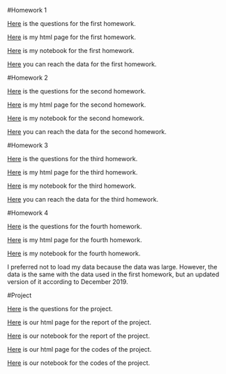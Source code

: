 #Homework 1

[Here](IE582_Fall2019_Homework1.pdf) is the questions for the first homework.

[Here](MertCetinkaya_2018702012_HW1.html) is my html page for the first homework.

[Here](MertCetinkaya_2018702012_HW1.ipynb) is my notebook for the first homework.

[Here](https://github.com/BU-IE-582/fall19-mertcetinkaya/tree/master/Data_First_HW) you can reach the data for the first homework.


#Homework 2

[Here](IE582_Fall2019_Homework2.pdf) is the questions for the second homework.

[Here](MertCetinkaya_2018702012_HW2.html) is my html page for the second homework.

[Here](MertCetinkaya_2018702012_HW2.ipynb) is my notebook for the second homework.

[Here](https://github.com/BU-IE-582/fall19-mertcetinkaya/tree/master/Data_Second_HW) you can reach the data for the second homework.


#Homework 3

[Here](IE582_Fall2019_Homework3.pdf) is the questions for the third homework.

[Here](MertCetinkaya_2018702012_HW3.html) is my html page for the third homework.

[Here](MertCetinkaya_2018702012_HW3.ipynb) is my notebook for the third homework.

[Here](https://github.com/BU-IE-582/fall19-mertcetinkaya/tree/master/Data_Third_HW) you can reach the data for the third homework.


#Homework 4

[Here](IE582_Fall19_Homework4.pdf) is the questions for the fourth homework.

[Here](MertCetinkaya_2018702012_HW4.html) is my html page for the fourth homework.

[Here](MertCetinkaya_2018702012_HW4.ipynb) is my notebook for the fourth homework.

I preferred not to load my data because the data was large. However, the data is the same with the data used in the first homework, but an updated version of it according to December 2019.


#Project


[Here](IE582_Fall19_Project.pdf) is the questions for the project.

[Here](Group3_Project_Report.html) is our html page for the report of the project.

[Here](Group3_Project_Report.ipynb) is our notebook for the report of the project.

[Here](Group3_Project_Code.html) is our html page for the codes of the project.

[Here](Group3_Project_Code.ipynb) is our notebook for the codes of the project.



